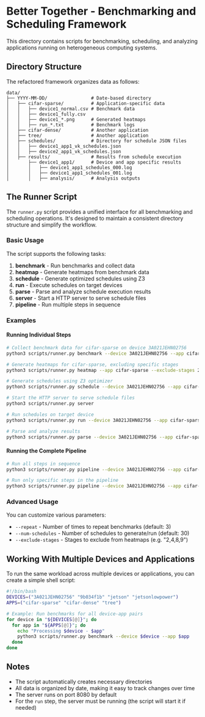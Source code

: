 # Better Together - Benchmarking and Scheduling Framework

This directory contains scripts for benchmarking, scheduling, and analyzing applications running on heterogeneous computing systems.

## Directory Structure

The refactored framework organizes data as follows:

```
data/
├── YYYY-MM-DD/                # Date-based directory
│   ├── cifar-sparse/          # Application-specific data
│   │   ├── device1_normal.csv # Benchmark data
│   │   ├── device1_fully.csv  
│   │   ├── device1_*.png      # Generated heatmaps
│   │   ├── run_*.txt          # Benchmark logs
│   ├── cifar-dense/           # Another application
│   ├── tree/                  # Another application
│   ├── schedules/             # Directory for schedule JSON files
│   │   ├── device1_app1_vk_schedules.json
│   │   ├── device2_app1_vk_schedules.json
│   ├── results/               # Results from schedule execution
│       ├── device1_app1/      # Device and app specific results
│       │   ├── device1_app1_schedules_000.log
│       │   ├── device1_app1_schedules_001.log
│       │   ├── analysis/      # Analysis outputs
```

## The Runner Script

The `runner.py` script provides a unified interface for all benchmarking and scheduling operations. It's designed to maintain a consistent directory structure and simplify the workflow.

### Basic Usage

The script supports the following tasks:

1. **benchmark** - Run benchmarks and collect data
2. **heatmap** - Generate heatmaps from benchmark data
3. **schedule** - Generate optimized schedules using Z3
4. **run** - Execute schedules on target devices
5. **parse** - Parse and analyze schedule execution results
6. **server** - Start a HTTP server to serve schedule files
7. **pipeline** - Run multiple steps in sequence

### Examples

#### Running Individual Steps

```bash
# Collect benchmark data for cifar-sparse on device 3A021JEHN02756
python3 scripts/runner.py benchmark --device 3A021JEHN02756 --app cifar-sparse --repeat 3

# Generate heatmaps for cifar-sparse, excluding specific stages
python3 scripts/runner.py heatmap --app cifar-sparse --exclude-stages 2,4,8,9

# Generate schedules using Z3 optimizer
python3 scripts/runner.py schedule --device 3A021JEHN02756 --app cifar-sparse --num-schedules 30

# Start the HTTP server to serve schedule files
python3 scripts/runner.py server

# Run schedules on target device
python3 scripts/runner.py run --device 3A021JEHN02756 --app cifar-sparse --num-schedules 30

# Parse and analyze results
python3 scripts/runner.py parse --device 3A021JEHN02756 --app cifar-sparse
```

#### Running the Complete Pipeline

```bash
# Run all steps in sequence
python3 scripts/runner.py pipeline --device 3A021JEHN02756 --app cifar-sparse

# Run only specific steps in the pipeline
python3 scripts/runner.py pipeline --device 3A021JEHN02756 --app cifar-sparse --steps benchmark heatmap schedule
```

### Advanced Usage

You can customize various parameters:

- `--repeat` - Number of times to repeat benchmarks (default: 3)
- `--num-schedules` - Number of schedules to generate/run (default: 30)
- `--exclude-stages` - Stages to exclude from heatmaps (e.g. "2,4,8,9")

## Working With Multiple Devices and Applications

To run the same workload across multiple devices or applications, you can create a simple shell script:

```bash
#!/bin/bash
DEVICES=("3A021JEHN02756" "9b034f1b" "jetson" "jetsonlowpower")
APPS=("cifar-sparse" "cifar-dense" "tree")

# Example: Run benchmarks for all device-app pairs
for device in "${DEVICES[@]}"; do
  for app in "${APPS[@]}"; do
    echo "Processing $device - $app"
    python3 scripts/runner.py benchmark --device $device --app $app
  done
done
```

## Notes

- The script automatically creates necessary directories
- All data is organized by date, making it easy to track changes over time
- The server runs on port 8080 by default
- For the `run` step, the server must be running (the script will start it if needed) 